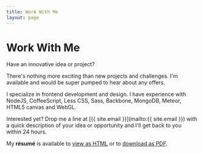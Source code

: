 ```yaml
---
title: Work With Me
layout: page
---
```


# Work With Me
Have an innovative idea or project?

There's nothing more exciting than new projects and challenges. I'm available and would be super pumped to hear about any offers.

I specialize in frontend development and design. I have experience with NodeJS, CoffeeScript, Less CSS, Sass, Backbone, MongoDB, Meteor, HTML5 canvas and WebGL.

Interested yet? Drop me a line at [{{ site.email }}](mailto:{{ site.email }}) with a quick description of your idea or opportunity and I'll get back to you within 24 hours.

My **résumé** is available to [view as HTML](/resume/) or to [download as PDF](/resume/maxwell-ciotti.pdf).
